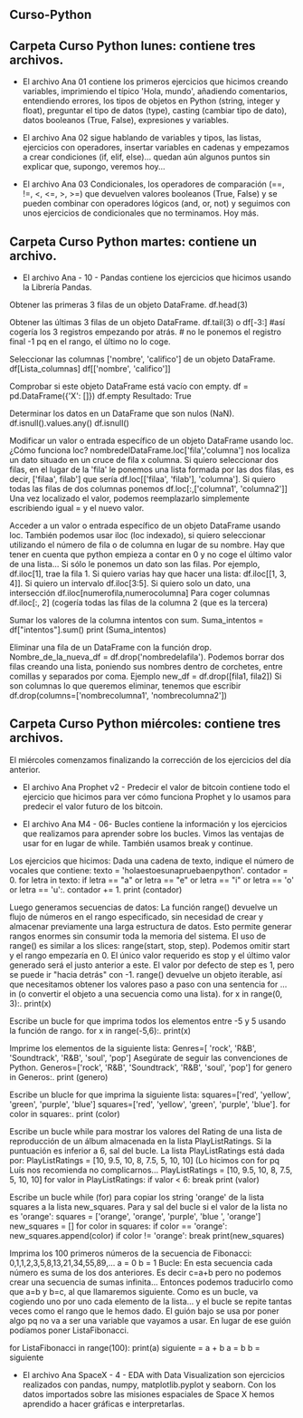 ## Curso-Python
## Carpeta Curso Python lunes: contiene tres archivos.

- El archivo Ana 01 contiene los primeros ejercicios que hicimos creando variables, imprimiendo el típico 'Hola, mundo', 
añadiendo comentarios, entendiendo errores, los tipos de objetos en Python (string, integer y float), preguntar el tipo de datos (type),
casting (cambiar tipo de dato), datos booleanos (True, False), expresiones y variables.

- El archivo Ana 02 sigue hablando de variables y tipos, las listas, ejercicios con operadores, insertar variables en cadenas
y empezamos a crear condiciones (if, elif, else)... quedan aún algunos puntos sin explicar que, supongo, veremos hoy...

- El archivo Ana 03 Condicionales, los operadores de comparación (==, !=, <, <=, >, >=) que devuelven valores booleanos (True, False)
y se pueden combinar con operadores lógicos (and, or, not) y seguimos con unos ejercicios de condicionales que no terminamos. Hoy más.

## Carpeta Curso Python martes: contiene un archivo.

- El archivo Ana - 10 - Pandas contiene los ejercicios que hicimos usando la Librería Pandas.

Obtener las primeras 3 filas de un objeto DataFrame. df.head(3)

Obtener las últimas 3 filas de un objeto DataFrame. df.tail(3) o df[-3:] #así cogería los 3 registros empezando por atrás. # no le ponemos el registro final -1 pq en el rango, el último no lo coge.

Seleccionar las columnas ['nombre', 'califico'] de un objeto DataFrame. df[Lista_columnas] df[['nombre', 'califico']]

Comprobar si este objeto DataFrame está vacío con empty. df = pd.DataFrame({'X': []}) df.empty Resultado: True

Determinar los datos en un DataFrame que son nulos (NaN). df.isnull().values.any() df.isnull()

Modificar un valor o entrada específico de un objeto DataFrame usando loc. ¿Cómo funciona loc? nombredelDataFrame.loc['fila','columna'] nos localiza un dato situado en un cruce de fila x columna. Si quiero seleccionar dos filas, en el lugar de la 'fila' le ponemos una lista formada por las dos filas, es decir, ['filaa', filab'] que sería df.loc[['filaa', 'filab'], 'columna']. Si quiero todas las filas de dos columnas ponemos df.loc[:,['columna1', 'columna2']] Una vez localizado el valor, podemos reemplazarlo simplemente escribiendo igual = y el nuevo valor.

Acceder a un valor o entrada específico de un objeto DataFrame usando loc. También podemos usar iloc (loc indexado), si quiero seleccionar utilizando el número de fila o de columna en lugar de su nombre. Hay que tener en cuenta que python empieza a contar en 0 y no coge el último valor de una lista... Si sólo le ponemos un dato son las filas. Por ejemplo, df.iloc[1], trae la fila 1. Si quiero varias hay que hacer una lista: df.iloc[[1, 3, 4]]. Si quiero un intervalo df.iloc[3:5]. Si quiero solo un dato, una intersección df.iloc[numerofila,numerocolumna] Para coger columnas df.iloc[:, 2] (cogería todas las filas de la columna 2 (que es la tercera)

Sumar los valores de la columna intentos con sum. Suma_intentos = df["intentos"].sum() print (Suma_intentos)

Eliminar una fila de un DataFrame con la función drop. Nombre_de_la_nueva_df = df.drop('nombredelafila'). Podemos borrar dos filas creando una lista, poniendo sus nombres dentro de corchetes, entre comillas y separados por coma. Ejemplo new_df = df.drop([fila1, fila2]) Si son columnas lo que queremos eliminar, tenemos que escribir df.drop(columns=['nombrecolumna1', 'nombrecolumna2'])

## Carpeta Curso Python miércoles: contiene tres archivos.

El miércoles comenzamos finalizando la corrección de los ejercicios del día anterior.

- El archivo Ana Prophet v2 - Predecir el valor de bitcoin contiene todo el ejercicio que hicimos para ver cómo funciona Prophet y lo usamos para predecir el valor futuro de los bitcoin.

- El archivo Ana M4 - 06- Bucles contiene la información y los ejercicios que realizamos para aprender sobre los bucles. Vimos las ventajas de usar for en lugar de while. También usamos break y continue.

Los ejercicios que hicimos: Dada una cadena de texto, indique el número de vocales que contiene: texto = 'holaestoesunapruebaenpython'. contador = 0. for letra in texto:
  if letra == "a" or letra  == "e" or letra == "i" or letra == 'o' or letra == 'u':. contador += 1. print (contador)
  
Luego generamos secuencias de datos: La función range() devuelve un flujo de números en el rango especificado, sin necesidad de crear y almacenar previamente una larga estructura de datos. Esto permite generar rangos enormes sin consumir toda la memoria del sistema. El uso de range() es similar a los slices: range(start, stop, step). Podemos omitir start y el rango empezaría en 0. El único valor requerido es stop y el último valor generado será el justo anterior a este. El valor por defecto de step es 1, pero se puede ir "hacia detrás" con -1. range() devuelve un objeto iterable, así que necesitamos obtener los valores paso a paso con una sentencia for ... in (o convertir el objeto a una secuencia como una lista). for x in range(0, 3):. print(x)

Escribe un bucle for que imprima todos los elementos entre -5 y 5 usando la función de rango. for x in range(-5,6):. print(x)

Imprime los elementos de la siguiente lista: Genres=[ 'rock', 'R&B', 'Soundtrack', 'R&B', 'soul', 'pop'] Asegúrate de seguir las convenciones de Python. Generos=['rock', 'R&B', 'Soundtrack', 'R&B', 'soul', 'pop']
for genero in Generos:. print (genero)

Escribe un blucle for que imprima la siguiente lista: squares=['red', 'yellow', 'green', 'purple', 'blue'] squares=['red', 'yellow', 'green', 'purple', 'blue']. for color in squares:. print (color)

Escribe un bucle while para mostrar los valores del Rating de una lista de reproducción de un álbum almacenada en la lista PlayListRatings. Si la puntuación es inferior a 6, sal del bucle. La lista PlayListRatings está dada por: PlayListRatings = [10, 9.5, 10, 8, 7.5, 5, 10, 10] (Lo hicimos con for pq Luís nos recomienda no complicarnos...
PlayListRatings = [10, 9.5, 10, 8, 7.5, 5, 10, 10]
for valor in PlayListRatings:
  if valor < 6:
    break
  print (valor)
  
Escribe un bucle while (for) para copiar los string 'orange' de la lista squares a la lista new_squares. Para y sal del bucle si el valor de la lista no es 'orange':
squares = ['orange', 'orange', 'purple', 'blue ', 'orange']
new_squares = []
for color in squares:
  if color == 'orange':
    new_squares.append(color)
  if color != 'orange':
    break
print(new_squares)

Imprima los 100 primeros números de la secuencia de Fibonacci:  0,1,1,2,3,5,8,13,21,34,55,89,…
a = 0
b = 1
Bucle: En esta secuencia cada número es suma de los dos anteriores. Es decir c=a+b pero no podemos crear una secuencia de sumas infinita... Entonces podemos traducirlo como que a=b y b=c, al que llamaremos siguiente. Como es un bucle, va cogiendo uno por uno cada elemento de la lista... y el bucle se repite tantas veces como el rango que le hemos dado. El guión bajo se usa por poner algo pq no va a ser una variable que vayamos a usar. En lugar de ese guión podíamos poner ListaFibonacci.

for ListaFibonacci in range(100):
  print(a)
  siguiente = a + b
  a = b
  b = siguiente

- El archivo Ana SpaceX - 4 - EDA with Data Visualization son ejercicios realizados con pandas, numpy, matplotlib.pyplot y seaborn.
Con los datos importados sobre las misiones espaciales de Space X hemos aprendido a hacer gráficas e interpretarlas.

